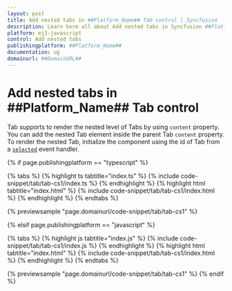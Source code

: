 ```yaml
---
layout: post
title: Add nested tabs in ##Platform_Name## Tab control | Syncfusion
description: Learn here all about Add nested tabs in Syncfusion ##Platform_Name## Tab control of Syncfusion Essential JS 2 and more.
platform: ej2-javascript
control: Add nested tabs 
publishingplatform: ##Platform_Name##
documentation: ug
domainurl: ##DomainURL##
---
```


# Add nested tabs in ##Platform_Name## Tab control

Tab supports to render the nested level of Tabs by using `content` property. You can add the nested Tab element inside the parent Tab `content` property. To render the nested Tab, initialize the component using the id of Tab from a [`selected`](../../api/tab#selected) event handler.

{% if page.publishingplatform == "typescript" %}

 {% tabs %}
{% highlight ts tabtitle="index.ts" %}
{% include code-snippet/tab/tab-cs1/index.ts %}
{% endhighlight %}
{% highlight html tabtitle="index.html" %}
{% include code-snippet/tab/tab-cs1/index.html %}
{% endhighlight %}
{% endtabs %}
        
{% previewsample "page.domainurl/code-snippet/tab/tab-cs1" %}

{% elsif page.publishingplatform == "javascript" %}

{% tabs %}
{% highlight js tabtitle="index.js" %}
{% include code-snippet/tab/tab-cs1/index.js %}
{% endhighlight %}
{% highlight html tabtitle="index.html" %}
{% include code-snippet/tab/tab-cs1/index.html %}
{% endhighlight %}
{% endtabs %}

{% previewsample "page.domainurl/code-snippet/tab/tab-cs1" %}
{% endif %}
